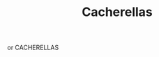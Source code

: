 ---
title: Cacherellas
letter: C
permalink: "/definitions/bld-cacherellas.html"
body: or CACHERELLAS
published_at: '2018-07-07'
source: Black's Law Dictionary 2nd Ed (1910)
layout: post
---